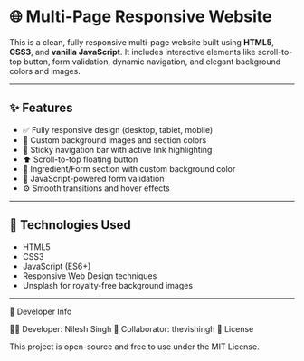 # 🌐 Multi-Page Responsive Website

This is a clean, fully responsive multi-page website built using **HTML5**, **CSS3**, and **vanilla JavaScript**. It includes interactive elements like scroll-to-top button, form validation, dynamic navigation, and elegant background colors and images.

---

## ✨ Features

- ✅ Fully responsive design (desktop, tablet, mobile)
- 🎨 Custom background images and section colors
- 📌 Sticky navigation bar with active link highlighting
- ⬆️ Scroll-to-top floating button
- 💬 Ingredient/Form section with custom background color
- 🧠 JavaScript-powered form validation
- ⚙️ Smooth transitions and hover effects

---

## 🧱 Technologies Used

- HTML5
- CSS3
- JavaScript (ES6+)
- Responsive Web Design techniques
- Unsplash for royalty-free background images

---

🤝 Developer Info

👨‍💻 Developer: Nilesh Singh
🤝 Collaborator: thevishingh
📄 License

This project is open-source and free to use under the MIT License.
